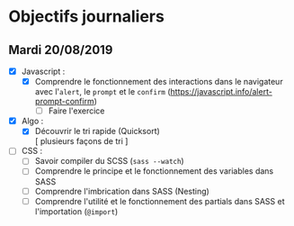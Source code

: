 # Objectifs journaliers

## Mardi 20/08/2019


* [x] Javascript :
  * [x] Comprendre le fonctionnement des interactions dans le navigateur avec l'`alert`, le `prompt` et le `confirm` (https://javascript.info/alert-prompt-confirm)
    * [ ] Faire l'exercice

* [x] Algo : 
  * [x] Découvrir le tri rapide (Quicksort)  
  [ plusieurs façons de tri ]

* [ ] CSS : 
  * [ ] Savoir compiler du SCSS (`sass --watch`)
  * [ ] Comprendre le principe et le fonctionnement des variables dans SASS
  * [ ] Comprendre l'imbrication dans SASS (Nesting)
  * [ ] Comprendre l'utilité et le fonctionnement des partials dans SASS et l'importation (`@import`)
